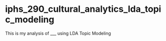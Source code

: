 # iphs_290_cultural_analytics_lda_topic_modeling
This is my analysis of ___ using LDA Topic Modeling
